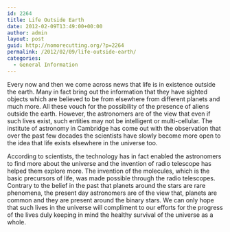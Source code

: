 ```yaml
---
id: 2264
title: Life Outside Earth
date: 2012-02-09T13:49:00+00:00
author: admin
layout: post
guid: http://nomorecutting.org/?p=2264
permalink: /2012/02/09/life-outside-earth/
categories:
  - General Information
---
```

Every now and then we come across news that life is in existence outside the earth. Many in fact bring out the information that they have sighted objects which are believed to be from elsewhere from different planets and much more. All these vouch for the possibility of the presence of aliens outside the earth. However, the astronomers are of the view that even if such lives exist, such entities may not be intelligent or multi-cellular. The institute of astronomy in Cambridge has come out with the observation that over the past few decades the scientists have slowly become more open to the idea that life exists elsewhere in the universe too.

According to scientists, the technology has in fact enabled the astronomers to find more about the universe and the invention of radio telescope has helped them explore more. The invention of the molecules, which is the basic precursors of life, was made possible through the radio telescopes. Contrary to the belief in the past that planets around the stars are rare phenomena, the present day astronomers are of the view that, planets are common and they are present around the binary stars. We can only hope that such lives in the universe will compliment to our efforts for the progress of the lives duly keeping in mind the healthy survival of the universe as a whole.